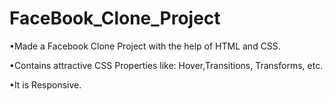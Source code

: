 # FaceBook_Clone_Project

•Made a Facebook Clone Project with the help of  HTML and CSS.

•Contains attractive CSS Properties like: Hover,Transitions, Transforms, etc.

•It is Responsive.

